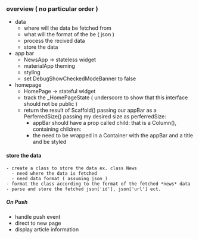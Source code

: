 

### overview ( no particular order )
- data
   - where will the data be fetched from
   - what will the format of the be ( json )
   - process the recived data
   - store the data
 - app bar
   - NewsApp -> stateless widget
   - materialApp theming
   - styling
   - set DebugShowCheckedModeBanner to false
 - homepage
   - HomePage -> stateful widget
   - track the _HomePageState ( underscore to show that this interface should not be public )
   - return the result of Scaffold() passing our appBar as a PerferredSize() passing my desired size as perferredSize:
     - appBar should have a prop called child: that is a Column(), containing children: <widgets>
     - the <widgets> need to be wrapped in a Container with the appBar and a title and be styled


#### store the data
    - create a class to store the data ex. class News
      - need where the data is fetched
      - need data format ( assuming json )
    - format the class according to the format of the fetched *news* data
    - parse and store the fetched json['id'], json['url'] ect.


##### On Push
- handle push event
- direct to new page
- display article information